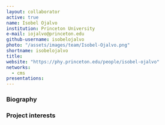 ```yaml
---
layout: collaborator
active: true
name: Isobel Ojalvo
institution: Princeton University
e-mail: iojalvo@princeton.edu
github-username: isobelojalvo
photo: "/assets/images/team/Isobel-Ojalvo.png"
shortname: isobelojalvo
title: 
website: "https://phy.princeton.edu/people/isobel-ojalvo"
networks:
  - cms
presentations:
---
```


### Biography


### Project interests


